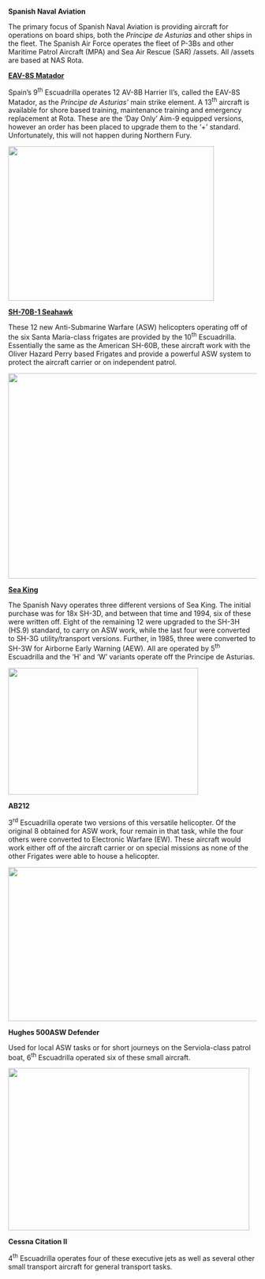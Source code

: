 **Spanish Naval Aviation**

The primary focus of Spanish Naval Aviation is providing aircraft for
operations on board ships, both the *Príncipe de Asturias* and other
ships in the fleet. The Spanish Air Force operates the fleet of P-3Bs
and other Maritime Patrol Aircraft (MPA) and Sea Air Rescue (SAR)
/assets. All /assets are based at NAS Rota.

[**EAV-8S
Matador**](https://en.wikipedia.org/wiki/Hawker_Siddeley_Harrier)

Spain’s 9<sup>th</sup> Escuadrilla operates 12 AV-8B Harrier II’s,
called the EAV-8S Matador, as the *Príncipe de Asturias’* main strike
element. A 13<sup>th</sup> aircraft is available for shore based
training, maintenance training and emergency replacement at Rota. These
are the ‘Day Only’ Aim-9 equipped versions, however an order has been
placed to upgrade them to the ‘+’ standard. Unfortunately, this will not
happen during Northern Fury.

<img src="/assets\images\nato\es\navy\naval-aviation\media\image1.jpg" style="width:4.34375in;height:3.25781in" />

[**SH-70B-1
Seahawk**](https://www.naval-technology.com/projects/s70b-seahawk/)

These 12 new Anti-Submarine Warfare (ASW) helicopters operating off of
the six Santa María-class frigates are provided by the 10<sup>th</sup>
Escuadrilla. Essentially the same as the American SH-60B, these aircraft
work with the Oliver Hazard Perry based Frigates and provide a powerful
ASW system to protect the aircraft carrier or on independent patrol.

<img src="/assets\images\nato\es\navy\naval-aviation\media\image2.jpg" style="width:6.5in;height:4.33681in" />

[**Sea
King**](http://www.armada.mde.es/ArmadaPortal/page/Portal/ArmadaEspannola/buquesaeronaves/prefLang-en/02flotilla-aeronaves-helicopteros--025-escuadrilla-aeronaves-sh-3-d-w-sea-king)

The Spanish Navy operates three different versions of Sea King. The
initial purchase was for 18x SH-3D, and between that time and 1994, six
of these were written off. Eight of the remaining 12 were upgraded to
the SH-3H (HS.9) standard, to carry on ASW work, while the last four
were converted to SH-3G utility/transport versions. Further, in 1985,
three were converted to SH-3W for Airborne Early Warning (AEW). All are
operated by 5<sup>th</sup> Escuadrilla and the ‘H’ and ‘W’ variants
operate off the Principe de Asturias.

<img src="/assets\images\nato\es\navy\naval-aviation\media\image3.jpg" style="width:4.01042in;height:2.68048in" />

**AB212**

3<sup>rd</sup> Escuadrilla operate two versions of this versatile
helicopter. Of the original 8 obtained for ASW work, four remain in that
task, while the four others were converted to Electronic Warfare (EW).
These aircraft would work either off of the aircraft carrier or on
special missions as none of the other Frigates were able to house a
helicopter.

<img src="/assets\images\nato\es\navy\naval-aviation\media\image4.jpg" style="width:6.5in;height:3.25in" />

**Hughes 500ASW Defender**

Used for local ASW tasks or for short journeys on the Serviola-class
patrol boat, 6<sup>th</sup> Escuadrilla operated six of these small
aircraft.

<img src="/assets\images\nato\es\navy\naval-aviation\media\image5.jpg" style="width:5.09375in;height:3.42626in" />

**Cessna Citation II**

4<sup>th</sup> Escuadrilla operates four of these executive jets as well
as several other small transport aircraft for general transport tasks.

